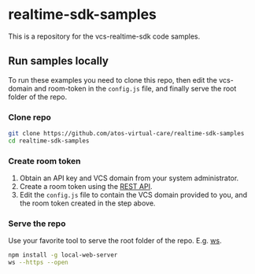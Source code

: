 # realtime-sdk-samples

This is a repository for the vcs-realtime-sdk code samples.

## Run samples locally

To run these examples you need to clone this repo, then edit the vcs-domain and room-token in the `config.js` file, and finally serve the root folder of the repo.

### Clone repo

```bash
git clone https://github.com/atos-virtual-care/realtime-sdk-samples
cd realtime-sdk-samples
```

### Create room token

1. Obtain an API key and VCS domain from your system administrator.
2. Create a room token using the [REST API](https://sdk.virtualcareservices.net/sdks/rest/).
3. Edit the `config.js` file to contain the VCS domain provided to you, and the room token created in the step above.

### Serve the repo

Use your favorite tool to serve the root folder of the repo. E.g. [ws](https://www.npmjs.com/package/local-web-server).

```bash
npm install -g local-web-server
ws --https --open
```
